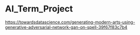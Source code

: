 # AI_Term_Project

https://towardsdatascience.com/generating-modern-arts-using-generative-adversarial-network-gan-on-spell-39f67f83c7b4
